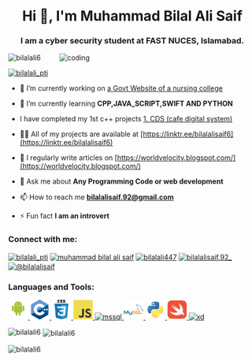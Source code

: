 <h1 align="center">Hi 👋, I'm Muhammad Bilal Ali Saif</h1>
<h3 align="center">I am a cyber security student at FAST NUCES, Islamabad.</h3>

<img align="right" alt="coding" width="400" src="https://camo.githubusercontent.com/7de37139d0b4c1ce40865e799b446c0e963a3dd8fb68d239707237c40604fa3d/68747470733a2f2f63646e2e6472696262626c652e636f6d2f75736572732f3733303730332f73637265656e73686f74732f363538313234332f6176656e746f2e676966">

<p align="left"> <img src="https://komarev.com/ghpvc/?username=bilalali6&label=Profile%20views&color=0e75b6&style=flat" alt="bilalali6" /> </p>

<p align="left"> <a href="https://twitter.com/bilalali_pti" target="blank"><img src="https://img.shields.io/twitter/follow/bilalali_pti?logo=twitter&style=for-the-badge" alt="bilalali_pti" /></a> </p>

- 🔭 I’m currently working on [a Govt Website of a nursing college](collegeofnursingsargodha.info)

- 🌱 I’m currently learning **CPP,JAVA_SCRIPT,SWIFT AND PYTHON**

- I have completed my 1st c++ projects [1. CDS (cafe digital system)](https://drive.google.com/drive/u/0/folders/12Hon_q9_x7x2GAUFvIMfV1UmpMYPsyVD)

- 👨‍💻 All of my projects are available at [https://linktr.ee/bilalalisaif6](https://linktr.ee/bilalalisaif6)

- 📝 I regularly write articles on [https://worldvelocity.blogspot.com/](https://worldvelocity.blogspot.com/)

- 💬 Ask me about **Any Programming Code or web development**

- 📫 How to reach me **bilalalisaif.92@gmail.com**

- ⚡ Fun fact **I am an introvert**

<h3 align="left">Connect with me:</h3>
<p align="left">
<a href="https://twitter.com/bilalali_pti" target="blank"><img align="center" src="https://raw.githubusercontent.com/rahuldkjain/github-profile-readme-generator/master/src/images/icons/Social/twitter.svg" alt="bilalali_pti" height="30" width="40" /></a>
<a href="https://linkedin.com/in/muhammad bilal ali saif" target="blank"><img align="center" src="https://raw.githubusercontent.com/rahuldkjain/github-profile-readme-generator/master/src/images/icons/Social/linked-in-alt.svg" alt="muhammad bilal ali saif" height="30" width="40" /></a>
<a href="https://fb.com/bilalali447" target="blank"><img align="center" src="https://raw.githubusercontent.com/rahuldkjain/github-profile-readme-generator/master/src/images/icons/Social/facebook.svg" alt="bilalali447" height="30" width="40" /></a>
<a href="https://instagram.com/bilalalisaif.92_" target="blank"><img align="center" src="https://raw.githubusercontent.com/rahuldkjain/github-profile-readme-generator/master/src/images/icons/Social/instagram.svg" alt="bilalalisaif.92_" height="30" width="40" /></a>
<a href="https://medium.com/@bilalalisaif" target="blank"><img align="center" src="https://raw.githubusercontent.com/rahuldkjain/github-profile-readme-generator/master/src/images/icons/Social/medium.svg" alt="@bilalalisaif" height="30" width="40" /></a>
</p>

<h3 align="left">Languages and Tools:</h3>
<p align="left"> <a href="https://developer.android.com" target="_blank" rel="noreferrer"> <img src="https://raw.githubusercontent.com/devicons/devicon/master/icons/android/android-original-wordmark.svg" alt="android" width="40" height="40"/> </a> <a href="https://www.w3schools.com/cpp/" target="_blank" rel="noreferrer"> <img src="https://raw.githubusercontent.com/devicons/devicon/master/icons/cplusplus/cplusplus-original.svg" alt="cplusplus" width="40" height="40"/> </a> <a href="https://www.w3schools.com/css/" target="_blank" rel="noreferrer"> <img src="https://raw.githubusercontent.com/devicons/devicon/master/icons/css3/css3-original-wordmark.svg" alt="css3" width="40" height="40"/> </a> <a href="https://developer.mozilla.org/en-US/docs/Web/JavaScript" target="_blank" rel="noreferrer"> <img src="https://raw.githubusercontent.com/devicons/devicon/master/icons/javascript/javascript-original.svg" alt="javascript" width="40" height="40"/> </a> <a href="https://www.microsoft.com/en-us/sql-server" target="_blank" rel="noreferrer"> <img src="https://www.svgrepo.com/show/303229/microsoft-sql-server-logo.svg" alt="mssql" width="40" height="40"/> </a> <a href="https://www.mysql.com/" target="_blank" rel="noreferrer"> <img src="https://raw.githubusercontent.com/devicons/devicon/master/icons/mysql/mysql-original-wordmark.svg" alt="mysql" width="40" height="40"/> </a> <a href="https://www.python.org" target="_blank" rel="noreferrer"> <img src="https://raw.githubusercontent.com/devicons/devicon/master/icons/python/python-original.svg" alt="python" width="40" height="40"/> </a> <a href="https://developer.apple.com/swift/" target="_blank" rel="noreferrer"> <img src="https://raw.githubusercontent.com/devicons/devicon/master/icons/swift/swift-original.svg" alt="swift" width="40" height="40"/> </a> <a href="https://www.adobe.com/products/xd.html" target="_blank" rel="noreferrer"> <img src="https://cdn.worldvectorlogo.com/logos/adobe-xd.svg" alt="xd" width="40" height="40"/> </a> </p>

<p><img align="left" src="https://github-readme-stats.vercel.app/api/top-langs?username=bilalali6&show_icons=true&locale=en&layout=compact" alt="bilalali6" /></p>

<p>&nbsp;<img align="center" src="https://github-readme-stats.vercel.app/api?username=bilalali6&show_icons=true&locale=en" alt="bilalali6" /></p>

<p><img align="center" src="https://github-readme-streak-stats.herokuapp.com/?user=bilalali6&" alt="bilalali6" /></p>
